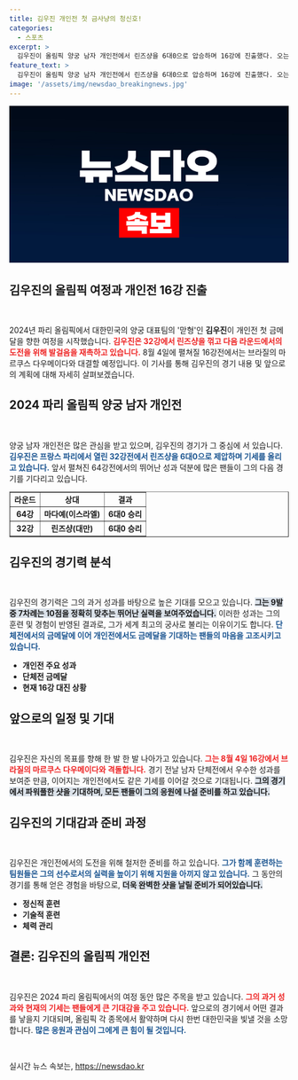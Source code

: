 ```yaml
---
title: 김우진 개인전 첫 금사냥의 청신호!
categories:
  - 스포츠
excerpt: >
  김우진이 올림픽 양궁 남자 개인전에서 린즈샹을 6대0으로 압승하며 16강에 진출했다. 오는 8월 4일, 그의 금메달 도전이 본격화된다! 세계 최고의 궁사로서 개인전 첫 금Medal을 향한 그의 여정은 계속된다.
feature_text: >
  김우진이 올림픽 양궁 남자 개인전에서 린즈샹을 6대0으로 압승하며 16강에 진출했다. 오는 8월 4일, 그의 금메달 도전이 본격화된다! 세계 최고의 궁사로서 개인전 첫 금Medal을 향한 그의 여정은 계속된다.
image: '/assets/img/newsdao_breakingnews.jpg'
---
```


<p><img src="/assets/img/newsdao_breakingnews.jpg" alt="pcversion 속보" /></p>

<h2 data-ke-size="size26">김우진의 올림픽 여정과 개인전 16강 진출</h2>

<p data-ke-size="size16">&nbsp;</p>

<p>2024년 파리 올림픽에서 대한민국의 양궁 대표팀의 '맏형'인 <b>김우진</b>이 개인전 첫 금메달을 향한 여정을 시작했습니다. <b><span style="color: #ee2323;">김우진은 32강에서 린즈샹을 꺾고 다음 라운드에서의 도전을 위해 발걸음을 재촉하고 있습니다.</span></b> 8월 4일에 펼쳐질 16강전에서는 브라질의 마르쿠스 다우메이다와 대결할 예정입니다. 이 기사를 통해 김우진의 경기 내용 및 앞으로의 계획에 대해 자세히 살펴보겠습니다.</p>

<h2 data-ke-size="size26">2024 파리 올림픽 양궁 남자 개인전</h2>

<p data-ke-size="size16">&nbsp;</p>

<p>양궁 남자 개인전은 많은 관심을 받고 있으며, 김우진의 경기가 그 중심에 서 있습니다. <b><span style="color: #1a5490;">김우진은 프랑스 파리에서 열린 32강전에서 린즈샹을 6대0으로 제압하며 기세를 올리고 있습니다.</span></b> 앞서 펼쳐진 64강전에서의 뛰어난 성과 덕분에 많은 팬들이 그의 다음 경기를 기다리고 있습니다. </p>

<table style="width: 100%; border-collapse: collapse;" border="1">
<tr>
<td style="text-align: center; height: 17px;"><b>라운드</b></td>
<td style="text-align: center; height: 17px;"><b>상대</b></td>
<td style="text-align: center; height: 17px;"><b>결과</b></td>
</tr>
<tr>
<td style="text-align: center; height: 17px;"><b>64강</b></td>
<td style="text-align: center; height: 17px;"><b>마다예(이스라엘)</b></td>
<td style="text-align: center; height: 17px;"><b>6대0 승리</b></td>
</tr>
<tr>
<td style="text-align: center; height: 17px;"><b>32강</b></td>
<td style="text-align: center; height: 17px;"><b>린즈샹(대만)</b></td>
<td style="text-align: center; height: 17px;"><b>6대0 승리</b></td>
</tr>
</table>

<h2 data-ke-size="size26">김우진의 경기력 분석</h2>

<p data-ke-size="size16">&nbsp;</p>

<p>김우진의 경기력은 그의 과거 성과를 바탕으로 높은 기대를 모으고 있습니다. <b><span style="background-color: #21538527;">그는 9발 중 7차례는 10점을 정확히 맞추는 뛰어난 실력을 보여주었습니다.</span></b> 이러한 성과는 그의 훈련 및 경험이 반영된 결과로, 그가 세계 최고의 궁사로 불리는 이유이기도 합니다. <b><span style="color: #1a5490;">단체전에서의 금메달에 이어 개인전에서도 금메달을 기대하는 팬들의 마음을 고조시키고 있습니다.</span></b></p>

<ul>
<li><b>개인전 주요 성과</b></li>
<li><b>단체전 금메달</b></li>
<li><b>현재 16강 대진 상황</b></li>
</ul>

<h2 data-ke-size="size26">앞으로의 일정 및 기대</h2>

<p data-ke-size="size16">&nbsp;</p>

<p>김우진은 자신의 목표를 향해 한 발 한 발 나아가고 있습니다. <b><span style="color: #ee2323;">그는 8월 4일 16강에서 브라질의 마르쿠스 다우메이다와 격돌합니다.</span></b> 경기 전날 남자 단체전에서 우수한 성과를 보여준 만큼, 이어지는 개인전에서도 같은 기세를 이어갈 것으로 기대됩니다. <b><span style="background-color: #21538527;">그의 경기에서 파워풀한 샷을 기대하며, 모든 팬들이 그의 응원에 나설 준비를 하고 있습니다.</span></b></p>

<h2 data-ke-size="size26">김우진의 기대감과 준비 과정</h2>

<p data-ke-size="size16">&nbsp;</p>

<p>김우진은 개인전에서의 도전을 위해 철저한 준비를 하고 있습니다. <b><span style="color: #1a5490;">그가 함께 훈련하는 팀원들은 그의 선수로서의 실력을 높이기 위해 지원을 아끼지 않고 있습니다.</span></b> 그 동안의 경기를 통해 얻은 경험을 바탕으로, <b><span style="background-color: #21538527;">더욱 완벽한 샷을 날릴 준비가 되어있습니다.</span></b></p>

<ul>
<li><b>정신적 훈련</b></li>
<li><b>기술적 훈련</b></li>
<li><b>체력 관리</b></li>
</ul>

<h2 data-ke-size="size26">결론: 김우진의 올림픽 개인전</h2>

<p data-ke-size="size16">&nbsp;</p>

<p>김우진은 2024 파리 올림픽에서의 여정 동안 많은 주목을 받고 있습니다. <b><span style="color: #ee2323;">그의 과거 성과와 현재의 기세는 팬들에게 큰 기대감을 주고 있습니다.</span></b> 앞으로의 경기에서 어떤 결과를 낳을지 기대되며, 올림픽 각 종목에서 활약하며 다시 한번 대한민국을 빛낼 것을 소망합니다. <b><span style="color: #1a5490;">많은 응원과 관심이 그에게 큰 힘이 될 것입니다.</span></b></p>

<p data-ke-size="size16">&nbsp;</p>
실시간 뉴스 속보는, <a href="https://newsdao.kr" rel="dofollow">https://newsdao.kr</a>


